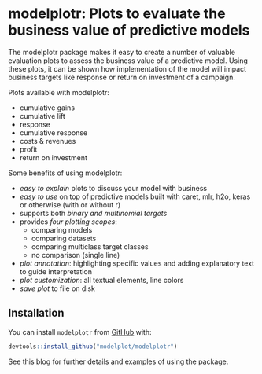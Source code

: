 
# modelplotr: Plots to evaluate the business value of predictive models

The modelplotr package makes it easy to create a number of valuable
evaluation plots to assess the business value of a predictive model.
Using these plots, it can be shown how implementation of the model will
impact business targets like response or return on investment of a
campaign.

Plots available with modelplotr:

  - cumulative gains
  - cumulative lift
  - response
  - cumulative response
  - costs & revenues
  - profit
  - return on investment

Some benefits of using modelplotr:

  - *easy to explain* plots to discuss your model with business
  - *easy to use* on top of predictive models built with caret, mlr,
    h2o, keras or otherwise (with or without r)
  - supports both *binary and multinomial targets*
  - provides *four plotting scopes*:
      - comparing models
      - comparing datasets
      - comparing multiclass target classes
      - no comparison (single line)
  - *plot annotation*: highlighting specific values and adding
    explanatory text to guide interpretation
  - *plot customization*: all textual elements, line colors
  - *save plot* to file on disk

## Installation

You can install `modelplotr` from
[GitHub](https://github.com/modelplot/modelplotr) with:

``` r
devtools::install_github("modelplot/modelplotr")
```

See this blog for further details and examples of using the package.
